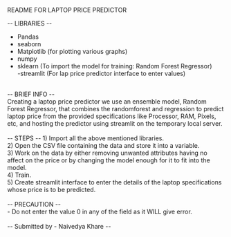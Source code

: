 README FOR LAPTOP PRICE PREDICTOR

-- LIBRARIES --<br>
- Pandas <br>
- seaborn<br>
- Matplotlib (for plotting various graphs)<br>
- numpy<br>
- sklearn (To import the model for training: Random Forest Regressor)<br>
 -streamlit (For lap price predictor interface to enter values)<br>
<br>
-- BRIEF INFO --<br>
Creating a laptop price predictor we use an ensemble model, Random Forest Regressor, that combines the randomforest and regression to
predict laptop price from the provided specifications like Processor, RAM, Pixels, etc, and hosting the predictor using streamlit on the
temporary local server.<br>
<br>
-- STEPS --
1) Import all the above mentioned libraries.<br>
2) Open the CSV file containing the data and store it into a variable.<br>
3) Work on the data by either removing unwanted attributes having no affect on the price or by changing the model enough for it to fit 
   into the model.<br>
4) Train.<br>
5) Create streamlit interface to enter the details of the laptop specifications whose price is to be predicted.<br>
<br>
-- PRECAUTION --<br>
- Do not enter the value 0 in any of the field as it WILL give error.<br>
<br>
-- Submitted by - Naivedya Khare --<br>
